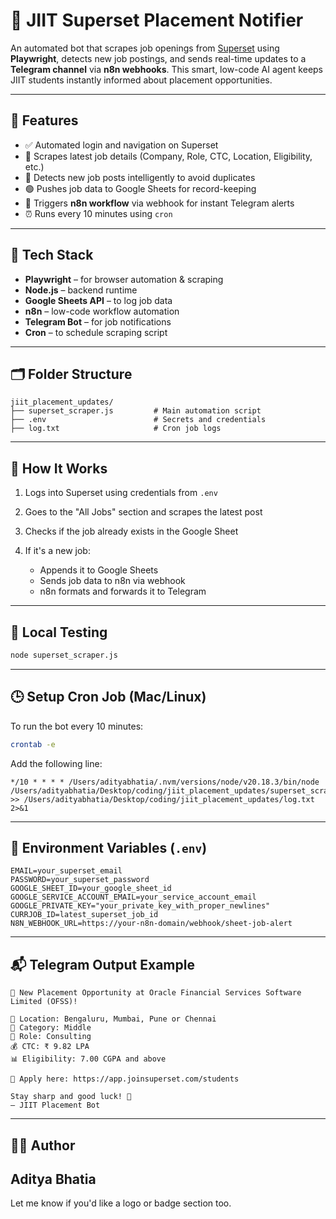 # 📢 JIIT Superset Placement Notifier

An automated bot that scrapes job openings from [Superset](https://joinsuperset.com) using **Playwright**, detects new job postings, and sends real-time updates to a **Telegram channel** via **n8n webhooks**. This smart, low-code AI agent keeps JIIT students instantly informed about placement opportunities.

---

## 🚀 Features

* ✅ Automated login and navigation on Superset
* 📄 Scrapes latest job details (Company, Role, CTC, Location, Eligibility, etc.)
* 🧠 Detects new job posts intelligently to avoid duplicates
* 🟢 Pushes job data to Google Sheets for record-keeping
* 📡 Triggers **n8n workflow** via webhook for instant Telegram alerts
* ⏰ Runs every 10 minutes using `cron`

---

## 🔧 Tech Stack

* **Playwright** – for browser automation & scraping
* **Node.js** – backend runtime
* **Google Sheets API** – to log job data
* **n8n** – low-code workflow automation
* **Telegram Bot** – for job notifications
* **Cron** – to schedule scraping script

---

## 🗂 Folder Structure

```
jiit_placement_updates/
├── superset_scraper.js         # Main automation script
├── .env                        # Secrets and credentials
├── log.txt                     # Cron job logs
```

---

## 📌 How It Works

1. Logs into Superset using credentials from `.env`
2. Goes to the "All Jobs" section and scrapes the latest post
3. Checks if the job already exists in the Google Sheet
4. If it's a new job:

   * Appends it to Google Sheets
   * Sends job data to n8n via webhook
   * n8n formats and forwards it to Telegram

---

## 🧪 Local Testing

```bash
node superset_scraper.js
```

---

## 🕒 Setup Cron Job (Mac/Linux)

To run the bot every 10 minutes:

```bash
crontab -e
```

Add the following line:

```
*/10 * * * * /Users/adityabhatia/.nvm/versions/node/v20.18.3/bin/node /Users/adityabhatia/Desktop/coding/jiit_placement_updates/superset_scraper.js >> /Users/adityabhatia/Desktop/coding/jiit_placement_updates/log.txt 2>&1
```

---

## 🔐 Environment Variables (`.env`)

```env
EMAIL=your_superset_email
PASSWORD=your_superset_password
GOOGLE_SHEET_ID=your_google_sheet_id
GOOGLE_SERVICE_ACCOUNT_EMAIL=your_service_account_email
GOOGLE_PRIVATE_KEY="your_private_key_with_proper_newlines"
CURRJOB_ID=latest_superset_job_id
N8N_WEBHOOK_URL=https://your-n8n-domain/webhook/sheet-job-alert
```

---

## 📬 Telegram Output Example

```
📢 New Placement Opportunity at Oracle Financial Services Software Limited (OFSS)!

📍 Location: Bengaluru, Mumbai, Pune or Chennai  
📂 Category: Middle  
📌 Role: Consulting  
💰 CTC: ₹ 9.82 LPA  
📊 Eligibility: 7.00 CGPA and above  

🔗 Apply here: https://app.joinsuperset.com/students  

Stay sharp and good luck! 🚀  
— JIIT Placement Bot
```

---

## 👨‍💻 Author

**Aditya Bhatia**
---

Let me know if you'd like a logo or badge section too.
